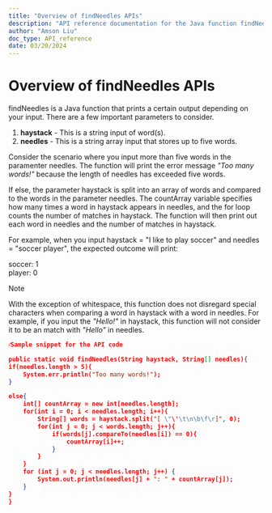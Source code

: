 ```yaml
---
title: "Overview of findNeedles APIs"
description: "API reference documentation for the Java function findNeedles"
author: "Amson Liu"
doc_type: API_reference
date: 03/20/2024
---
```


# Overview of findNeedles APIs

findNeedles is a Java function that prints a certain output depending on your input. There are a few important parameters to consider. 

1) **haystack** - This is a string input of word(s).
2) **needles** - This is a string array input that stores up to five words.

Consider the scenario where you input more than five words in the paramenter needles. The function will print the error message *"Too many words!"* because the length of needles has exceeded five words.

If else, the parameter haystack is split into an array of words and compared to the words in the parameter needles. The countArray variable specifies how many times a word in haystack appears in needles, and the  for loop counts the number of matches in haystack. The function will then print out each word in needles and the number of matches in haystack.

For example, when you input haystack = "I like to play soccer" and needles = "soccer player", the expected outcome will print:

soccer: 1 <br>
player: 0

> [!NOTE]
> With the exception of whitespace, this function does not disregard special characters when comparing a word in haystack with a word in needles. For example, if you input the *"Hello!"* in haystack, this function will not consider it to be an match with *"Hello"* in needles.

```json
⁄⁄Sample snippet for the API code

public static void findNeedles(String haystack, String[] needles){
if(needles.length > 5){
	System.err.println("Too many words!");
}

else{
	int[] countArray = new int[needles.length];
	for(int i = 0; i < needles.length; i++){
		String[] words = haystack.split("[ \"\'\t\n\b\f\r]", 0);
		for(int j = 0; j < words.length; j++){
			if(words[j].compareTo(needles[i]) == 0){
				countArray[i]++;
			}
		}
	}
	for (int j = 0; j < needles.length; j++) {
		System.out.println(needles[j] + ": " + countArray[j]);
	}
}
}

```




